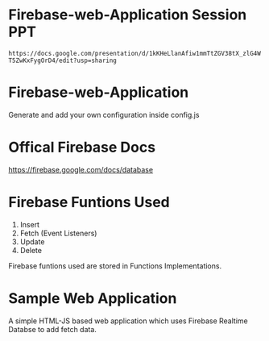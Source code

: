 # Firebase-web-Application Session PPT

`https://docs.google.com/presentation/d/1kKHeLlanAfiw1mmTtZGV38tX_zlG4WT5ZwKxFygOrD4/edit?usp=sharing`

# Firebase-web-Application

Generate and add your own configuration inside config.js

# Offical Firebase Docs

https://firebase.google.com/docs/database

# Firebase Funtions Used

1. Insert
2. Fetch (Event Listeners)
3. Update
4. Delete

Firebase funtions used are stored in Functions Implementations.

# Sample Web Application

A simple HTML-JS based web application which uses Firebase Realtime Databse to add fetch data.
